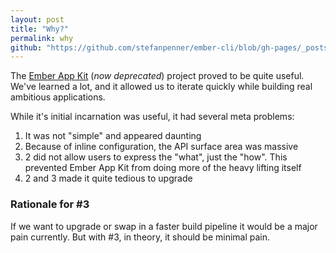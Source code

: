 ```yaml
---
layout: post
title: "Why?"
permalink: why
github: "https://github.com/stefanpenner/ember-cli/blob/gh-pages/_posts/2014-04-04-why.md"
---
```


The [Ember App Kit](https://github.com/stefanpenner/ember-app-kit) (_now deprecated_) project proved to be quite useful.
We've learned a lot, and it allowed us to iterate quickly while building real ambitious applications.

While it's initial incarnation was useful, it had several meta problems:

1. It was not "simple" and appeared daunting
2. Because of inline configuration, the API surface area was massive
3. 2 did not allow users to express the "what", just the "how". This prevented Ember App Kit from doing more of the heavy lifting itself
4. 2 and 3 made it quite tedious to upgrade

### Rationale for #3

If we want to upgrade or swap in a faster build pipeline it would be a major pain currently. But with #3, in theory, it should be minimal pain.
